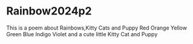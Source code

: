 # Rainbow2024p2
This is a poem about Rainbows,Kitty Cats and Puppy
Red
Orange
Yellow
Green
Blue
Indigo
Violet
and a cute little Kitty Cat and Puppy
